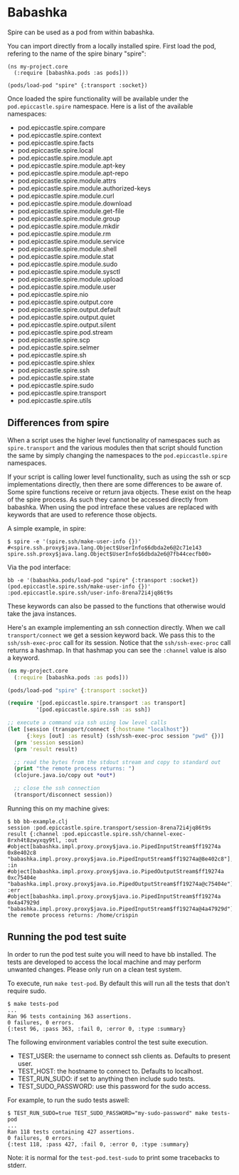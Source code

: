 # Babashka

Spire can be used as a pod from within babashka.

You can import directly from a locally installed spire. First load the pod, refering to the name of the spire binary "spire":

```
(ns my-project.core
  (:require [babashka.pods :as pods]))

(pods/load-pod "spire" {:transport :socket})
```

Once loaded the spire functionality will be available under the `pod.epiccastle.spire` namespace. Here is a list of the available namespaces:

 - pod.epiccastle.spire.compare
 - pod.epiccastle.spire.context
 - pod.epiccastle.spire.facts
 - pod.epiccastle.spire.local
 - pod.epiccastle.spire.module.apt
 - pod.epiccastle.spire.module.apt-key
 - pod.epiccastle.spire.module.apt-repo
 - pod.epiccastle.spire.module.attrs
 - pod.epiccastle.spire.module.authorized-keys
 - pod.epiccastle.spire.module.curl
 - pod.epiccastle.spire.module.download
 - pod.epiccastle.spire.module.get-file
 - pod.epiccastle.spire.module.group
 - pod.epiccastle.spire.module.mkdir
 - pod.epiccastle.spire.module.rm
 - pod.epiccastle.spire.module.service
 - pod.epiccastle.spire.module.shell
 - pod.epiccastle.spire.module.stat
 - pod.epiccastle.spire.module.sudo
 - pod.epiccastle.spire.module.sysctl
 - pod.epiccastle.spire.module.upload
 - pod.epiccastle.spire.module.user
 - pod.epiccastle.spire.nio
 - pod.epiccastle.spire.output.core
 - pod.epiccastle.spire.output.default
 - pod.epiccastle.spire.output.quiet
 - pod.epiccastle.spire.output.silent
 - pod.epiccastle.spire.pod.stream
 - pod.epiccastle.spire.scp
 - pod.epiccastle.spire.selmer
 - pod.epiccastle.spire.sh
 - pod.epiccastle.spire.shlex
 - pod.epiccastle.spire.ssh
 - pod.epiccastle.spire.state
 - pod.epiccastle.spire.sudo
 - pod.epiccastle.spire.transport
 - pod.epiccastle.spire.utils

## Differences from spire

When a script uses the higher level functionality of namespaces such as `spire.transport` and the various modules then that script should function the same by simply changing the namespaces to the `pod.epiccastle.spire` namespaces.

If your script is calling lower level functionality, such as using the ssh or scp implementations directly, then there are some differences to be aware of. Some spire functions receive or return java objects. These exist on the heap of the spire process. As such they cannot be accessed directly from babashka. When using the pod intreface these values are replaced with keywords that are used to reference those objects.

A simple example, in spire:

```
$ spire -e '(spire.ssh/make-user-info {})'
#<spire.ssh.proxy$java.lang.Object$UserInfo$6dbda2e6@2c71e143 spire.ssh.proxy$java.lang.Object$UserInfo$6dbda2e6@7fb44cecfb00>
```

Via the pod interface:

```
bb -e '(babashka.pods/load-pod "spire" {:transport :socket}) (pod.epiccastle.spire.ssh/make-user-info {})'
:pod.epiccastle.spire.ssh/user-info-8rena72i4jq86t9s
```

These keywords can also be passed to the functions that otherwise would take the java instances.

Here's an example implementing an ssh connection directly. When we call `transport/connect` we get a session keyword back. We pass this to the `ssh/ssh-exec-proc` call for its session. Notice that the `ssh/ssh-exec-proc` call returns a hashmap. In that hashmap you can see the `:channel` value is also a keyword.

```clojure
(ns my-project.core
  (:require [babashka.pods :as pods]))

(pods/load-pod "spire" {:transport :socket})

(require '[pod.epiccastle.spire.transport :as transport]
         '[pod.epiccastle.spire.ssh :as ssh])

;; execute a command via ssh using low level calls
(let [session (transport/connect {:hostname "localhost"})
      {:keys [out] :as result} (ssh/ssh-exec-proc session "pwd" {})]
  (prn 'session session)
  (prn 'result result)

  ;; read the bytes from the stdout stream and copy to standard out
  (print "the remote process returns: ")
  (clojure.java.io/copy out *out*)

  ;; close the ssh connection
  (transport/disconnect session))
```

Running this on my machine gives:

```
$ bb bb-example.clj
session :pod.epiccastle.spire.transport/session-8rena72i4jq86t9s
result {:channel :pod.epiccastle.spire.ssh/channel-exec-8rxh4t8zwyxqy9tl, :out #object[babashka.impl.proxy.proxy$java.io.PipedInputStream$ff19274a 0x8e402c8 "babashka.impl.proxy.proxy$java.io.PipedInputStream$ff19274a@8e402c8"], :in #object[babashka.impl.proxy.proxy$java.io.PipedOutputStream$ff19274a 0xc75404e "babashka.impl.proxy.proxy$java.io.PipedOutputStream$ff19274a@c75404e"], :err #object[babashka.impl.proxy.proxy$java.io.PipedInputStream$ff19274a 0x4a47929d "babashka.impl.proxy.proxy$java.io.PipedInputStream$ff19274a@4a47929d"]}
the remote process returns: /home/crispin
```

## Running the pod test suite

In order to run the pod test suite you will need to have bb installed. The tests are developed to access the local machine and may perform unwanted changes. Please only run on a clean test system.

To execute, run `make test-pod`. By default this will run all the tests that don't require sudo.

```
$ make tests-pod
...
Ran 96 tests containing 363 assertions.
0 failures, 0 errors.
{:test 96, :pass 363, :fail 0, :error 0, :type :summary}
```

The following environment variables control the test suite execution.

 - TEST_USER: the username to connect ssh clients as. Defaults to present user.
 - TEST_HOST: the hostname to connect to. Defaults to localhost.
 - TEST_RUN_SUDO: if set to anything then include sudo tests.
 - TEST_SUDO_PASSWORD: use this password for the sudo access.

For example, to run the sudo tests aswell:

```
$ TEST_RUN_SUDO=true TEST_SUDO_PASSWORD="my-sudo-password" make tests-pod
...
Ran 118 tests containing 427 assertions.
0 failures, 0 errors.
{:test 118, :pass 427, :fail 0, :error 0, :type :summary}
```

Note: it is normal for the `test-pod.test-sudo` to print some tracebacks to stderr.
